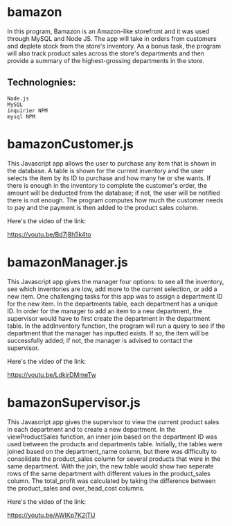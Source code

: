 # bamazon

In this program, Bamazon is an Amazon-like storefront and it was used through MySQL and Node JS. The app will take in orders from customers and deplete stock from the store's inventory. As a bonus task, the program will also track product sales across the store's departments and then provide a summary of the highest-grossing departments in the store.

## Technolognies:
    Node.js
    MySQL
    inquirier NPM
    mysql NPM


# bamazonCustomer.js

This Javascript app allows the user to purchase any item that is shown in the database. A table is shown for the current inventory and the user selects the item by its ID to purchase and how many he or she wants. If there is enough in the inventory to complete the customer's order, the amount will be deducted from the database; if not, the user will be notified there is not enough. The program computes how much the customer needs to pay and the payment is then added to the product sales column.

Here's the video of the link:

https://youtu.be/Bd7j8h5k4to


# bamazonManager.js

This Javascript app gives the manager four options: to see all the inventory, see which inventories are low, add more to the current selection, or add a new item. One challenging tasks for this app was to assign a department ID for the new item. In the departments table, each department has a unique ID. In order for the manager to add an item to a new department, the supervisor would have to first create the department in the department table. In the addInventory function, the program will run a query to see if the department that the manager has inputted exists. If so, the item will be successfully added; if not, the manager is advised to contact the supervisor.

Here's the video of the link:

https://youtu.be/LdkjrDMmeTw

# bamazonSupervisor.js

This Javascript app gives the supervisor to view the current product sales in each department and to create a new department.  In the viewProductSales function, an inner join based on the department ID was used between the products and departments table. Initially, the tables were joined based on the department_name column, but there was difficulty to consolidate the product_sales column for several products that were in the same department. With the join, the new table would show two seperate rows of the same department with different values in the product_sales column. The total_profit was calculated by taking the difference between the product_sales and over_head_cost columns. 

Here's the video of the link:

https://youtu.be/AWIKp7K2lTU
